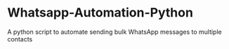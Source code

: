 # Whatsapp-Automation-Python
A python script to automate sending bulk WhatsApp messages to multiple contacts 
